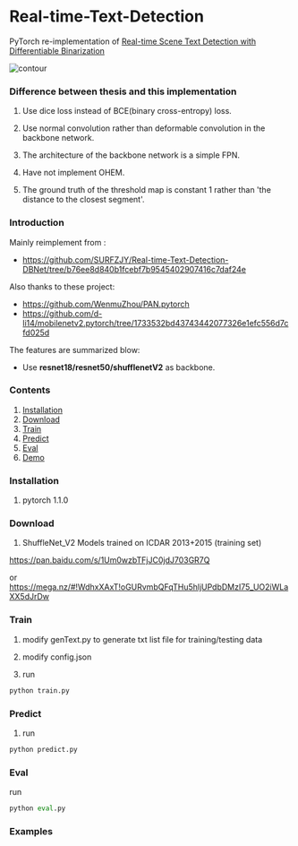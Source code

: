 # Real-time-Text-Detection

PyTorch re-implementation of [Real-time Scene Text Detection with Differentiable Binarization](https://arxiv.org/abs/1911.08947)

<img src="https://github.com/SURFZJY/Real-time-Text-Detection/blob/master/demo/dbnet.png" alt="contour" >

### Difference between thesis and this implementation

1. Use dice loss instead of BCE(binary cross-entropy) loss.

2. Use normal convolution rather than deformable convolution in the backbone network.

3. The architecture of the backbone network is a simple FPN.

4. Have not implement OHEM.

5. The ground truth of the threshold map is constant 1 rather than 'the distance to the closest segment'.

### Introduction
Mainly reimplement from :
- https://github.com/SURFZJY/Real-time-Text-Detection-DBNet/tree/b76ee8d840b1fcebf7b9545402907416c7daf24e 

Also thanks to these project:

- https://github.com/WenmuZhou/PAN.pytorch
- https://github.com/d-li14/mobilenetv2.pytorch/tree/1733532bd43743442077326e1efc556d7cfd025d

The features are summarized blow:

+ Use **resnet18/resnet50/shufflenetV2** as backbone.  

### Contents

1. [Installation](#installation)
2. [Download](#download)
3. [Train](#train)
4. [Predict](#predict)
5. [Eval](#eval)
6. [Demo](#demo)


### Installation

1. pytorch 1.1.0
 
### Download

1. ShuffleNet_V2 Models trained on ICDAR 2013+2015 (training set) 

https://pan.baidu.com/s/1Um0wzbTFjJC0jdJ703GR7Q

or https://mega.nz/#!WdhxXAxT!oGURvmbQFqTHu5hljUPdbDMzI75_UO2iWLaXX5dJrDw

### Train

1. modify genText.py to generate txt list file for training/testing data

2. modify config.json

3. run 

```python
python train.py
```

### Predict

1. run 
```python
python predict.py
```

### Eval

run
```python
python eval.py
```

### Examples



